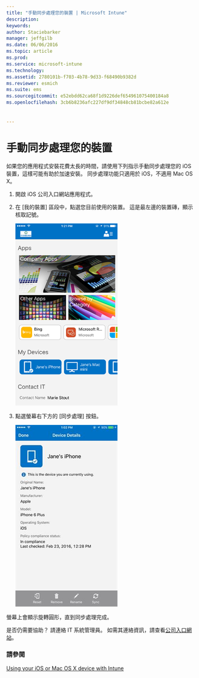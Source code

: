 ```yaml
---
title: "手動同步處理您的裝置 | Microsoft Intune"
description: 
keywords: 
author: Staciebarker
manager: jeffgilb
ms.date: 06/06/2016
ms.topic: article
ms.prod: 
ms.service: microsoft-intune
ms.technology: 
ms.assetid: 2780101b-f703-4b78-9d33-f68490b9382d
ms.reviewer: esmich
ms.suite: ems
ms.sourcegitcommit: e52ebdd62ca68f1d9226def654961075400184a8
ms.openlocfilehash: 3cb6b8236afc227df9df34848cb81bcbe82a612e


---
```



# 手動同步處理您的裝置

如果您的應用程式安裝花費太長的時間，請使用下列指示手動同步處理您的 iOS 裝置，這樣可能有助於加速安裝。 同步處理功能只適用於 iOS，不適用 Mac OS X。

1. 開啟 iOS 公司入口網站應用程式。

2. 在 [我的裝置] 區段中，點選您目前使用的裝置。 這是最左邊的裝置磚，顯示核取記號。

    ![ios-sync-1-comp-portal-apps](./media/ios-sync-1-comp-portal-apps.png)

3.  點選螢幕右下方的 [同步處理] 按鈕。

    ![ios-sync-2-sync-button](./media/ios-sync-2-sync-button.png)

螢幕上會顯示旋轉圓形，直到同步處理完成。

是否仍需要協助？ 請連絡 IT 系統管理員。 如需其連絡資訊，請查看[公司入口網站](http://portal.manage.microsoft.com)。

### 請參閱
[Using your iOS or Mac OS X device with Intune](using-your-ios-or-mac-os-x-device-with-intune.md)


<!--HONumber=Jun16_HO4-->


